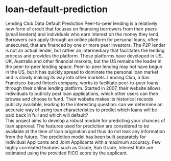 # loan-default-prediction
Lending Club Data Default Prediction
Peer-to-peer lending is a relatively new form of credit that focuses on financing borrowers from their peers (small lenders) and individuals who earn interest on the money they lend. Borrowers can apply through an online platform for personal loans, often unsecured, that are financed by one or more peer investors. The P2P lender is not an actual lender, but rather an intermediary that facilitates the lending process and provides the platform. These platforms have developed in US, UK, Australia and other financial markets, but the US remains the leader in the peer-to-peer lending space. Peer-to-peer lending may not have begun in the US, but it has quickly spread to dominate the personal loan market and is slowly making its way into other markets. Lending Club, a San Francisco-based fintech company, works to facilitate peer-to-peer loans through their online lending platform. Started in 2007, their website allows individuals to publicly post loan applications, which other users can then browse and choose to fund. Their website makes its historical records publicly available, leading to the interesting question: can we determine an accurate way of using loan characteristics to predict which loans will be paid back in full and which will default?  
This project aims to develop a robust module for predicting your chances of loan approval. The features used for prediction are considered to be available at the time of loan origination and thus do not leak any information from the future. The prediction model has been built separately for Individual Applicants and Joint Applicants with a maximum accuracy. Few highly correlated features such as Grade, Sub Grade, Interest Rate are estimated using the provided FICO score by the applicant. 
